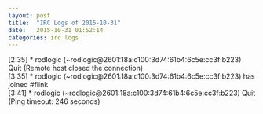 ```yaml
---
layout: post
title:  "IRC Logs of 2015-10-31"
date:   2015-10-31 01:52:14
categories: irc logs
---
```

<span class="irc-date">[2:35]</span> <span class="irc-navy">* rodlogic (~rodlogic@2601:18a:c100:3d74:61b4:6c5e:cc3f:b223) Quit (Remote host closed the connection)</span><br />
<span class="irc-date">[3:35]</span> <span class="irc-green">* rodlogic (~rodlogic@2601:18a:c100:3d74:61b4:6c5e:cc3f:b223) has joined #flink</span><br />
<span class="irc-date">[3:41]</span> <span class="irc-navy">* rodlogic (~rodlogic@2601:18a:c100:3d74:61b4:6c5e:cc3f:b223) Quit (Ping timeout: 246 seconds)</span><br />

